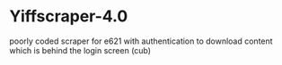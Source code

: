 # Yiffscraper-4.0
poorly coded scraper for e621 with authentication to download content which is behind the login screen (cub)

